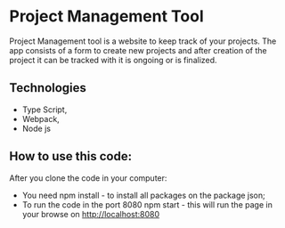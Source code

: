 # Project Management Tool

Project Management tool is a website to keep track of your projects. The app consists of a form to create new projects and after creation of the project it can be tracked with it is ongoing or is finalized.

## Technologies

- Type Script,
- Webpack,
- Node js

## How to use this code:

After you clone the code in your computer: 
- You need npm install - to install all packages on the package json;
- To run the code in the port 8080 npm start - this will run the page in your browse on [http://localhost:8080](http://localhost:8080)